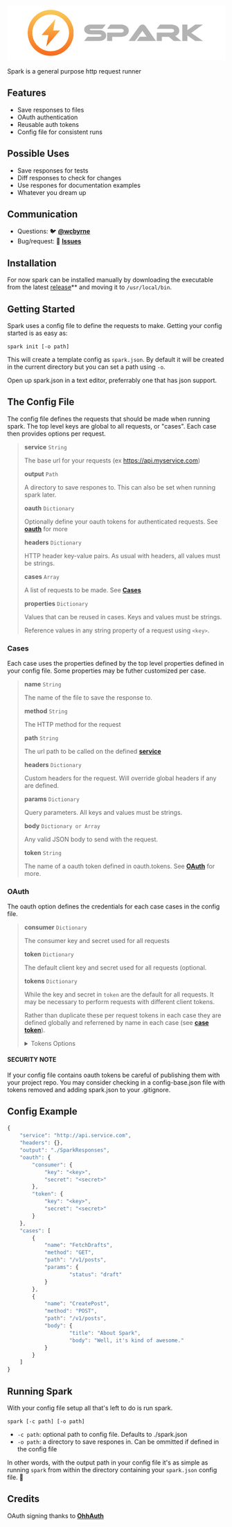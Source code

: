 ![Spark](https://raw.githubusercontent.com/WCByrne/Spark/master/img/header.png "Spark")

Spark is a general purpose http request runner

##  Features
* Save responses to files
* OAuth authentication
* Reusable auth tokens
* Config file for consistent runs


## Possible Uses
* Save responses for tests
* Diff responses to check for changes
* Use respones for documentation examples
* Whatever you dream up

## Communication
* Questions: 🐦 **[@wcbyrne](https://twitter.com/wcbyrne/)**
* Bug/request: 📝 **[Issues](https://github.com/WCByrne/Spark/issues)**


## Installation

For now spark can be installed manually by downloading the executable from the latest [release](https://github.com/WCByrne/Spark/releases)** and moving it to `/usr/local/bin`.

## Getting Started

Spark uses a config file to define the requests to make. Getting your config started is as easy as:

```
spark init [-o path]
```
This will create a template config as `spark.json`. By default it will be created in the current directory but you can set a path using `-o`.

Open up spark.json in a text editor, preferrably one that has json support. 

## The Config File

The config file defines the requests that should be made when running spark. The top level keys are global to all requests, or "cases". Each case then provides options per request.

> <a name="service"></a>
> **service** `String`
> 
> The base url for your requests (ex https://api.myservice.com)
> 
> **output** `Path`
> 
> A directory to save respones to. This can also be set when running spark later.
> 
> **oauth** `Dictionary` 
> 
> Optionally define your oauth tokens for authenticated requests. See **[oauth](#oauth)** for more
> 
> **headers** `Dictionary`
> 
> HTTP header key-value pairs. As usual with headers, all values must be strings.
> 
> **cases** `Array`
> 
> A list of requests to be made. See **[Cases](#cases)**
> 
> **properties** `Dictionary`
> 
> Values that can be reused in cases. Keys and values must be strings.
> 
> Reference values in any string property of a request using `<key>`.


<a name="cases"></a>
### Cases

Each case uses the properties defined by the top level properties defined in your config file. Some properties may be futher customized per case.

> **name** `String`
> 
> The name of the file to save the response to.
> 
> **method** `String`
> 
> The HTTP method for the request
> 
> **path** `String`
> 
> The url path to be called on the defined **[service](#service)**
> 
> **headers** `Dictionary`
> 
> Custom headers for the request. Will override global headers if any are defined.
> 
> **params** `Dictionary`
> 
> Query parameters. All keys and values must be strings.
> 
> **body** `Dictionary or Array`
> 
> Any valid JSON body to send with the request.
> 
> <a name="case-token"></a>
> **token** `String`
> 
> The name of a oauth token defined in oauth.tokens. See **[OAuth](#oauth)** for more.

<a name="oauth"></a>
### OAuth

The oauth option defines the credentials for each case cases in the config file.  

> **consumer** `Dictionary`
> 
> The consumer key and secret used for all requests
> 
> **token** `Dictionary`
> 
> The default client key and secret used for all requests (optional.
> 
> **tokens** `Dictionary`
> 
> While the key and secret in `token` are the default for all requests. It may be necessary to perform requests with different client tokens.
> 
> Rather than duplicate these per request tokens in each case they are defined globally and referrened by name in each case (see **[case token](#case-token)**).
> 
>
> <details>
> <summary>Tokens Options</summary>
> 
> ```javascript
> {
> 	"consumer": { },
> 	"token": { },
> 	"tokens": {
> 		"user-1" : {
> 			"key" : "<key-for-user-1>",
> 			"secret": "<secret-for-user-1>"
> 		},
> 		"user-2": {
> 			"key": "<key-for-user-2>",
> 			"secret": "<secret-for-user-2>"
> 		}
> 	}
> }
> ```
> </details>


#### SECURITY NOTE 
If your config file contains oauth tokens be careful of publishing them with your project repo. You may consider checking in a config-base.json file with tokens removed and adding spark.json to your .gitignore. 

## Config Example

```javascript
{
    "service": "http://api.service.com",
    "headers": {},
    "output": "./SparkResponses",
    "oauth": {
        "consumer": {
            "key": "<key>",
            "secret": "<secret>"
        },
        "token": {
            "key": "<key>",
            "secret": "<secret>"
        }
    },
    "cases": [
        {
            "name": "FetchDrafts",
            "method": "GET",
            "path": "/v1/posts",
            "params": {
            		"status": "draft"
            }
        },
        {
            "name": "CreatePost",
            "method": "POST",
            "path": "/v1/posts",
            "body": {
            		"title": "About Spark",
            		"body": "Well, it's kind of awesome."
            }
        }
    ]
}
```


## Running Spark

With your config file setup all that's left to do is run spark.

```
spark [-c path] [-o path]
```
* `-c path`: optional path to config file. Defaults to ./spark.json
* `-o path`: a directory to save respones in. Can be ommitted if defined in the config file

In other words, with the output path in your config file it's as simple as running `spark` from within the directory containing your `spark.json` config file. 🎉


## Credits

OAuth signing thanks to **[OhhAuth](https://github.com/mw99/OhhAuth)**
